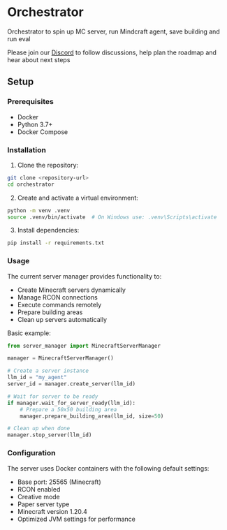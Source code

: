 # Orchestrator

Orchestrator to spin up MC server, run Mindcraft agent, save building and run eval

Please join our [Discord](https://discord.gg/qmsrd7zH) to follow discussions, help plan the roadmap and hear about next steps

## Setup

### Prerequisites

- Docker
- Python 3.7+
- Docker Compose

### Installation

1. Clone the repository:
  ```bash
  git clone <repository-url>
  cd orchestrator
  ```

2. Create and activate a virtual environment:
  ```bash
  python -m venv .venv
  source .venv/bin/activate  # On Windows use: .venv\Scripts\activate
  ```

3. Install dependencies:
  ```bash
  pip install -r requirements.txt
  ```

### Usage

The current server manager provides functionality to:
- Create Minecraft servers dynamically
- Manage RCON connections
- Execute commands remotely
- Prepare building areas
- Clean up servers automatically

Basic example:

  ```python
  from server_manager import MinecraftServerManager

  manager = MinecraftServerManager()
  
  # Create a server instance
  llm_id = "my_agent"
  server_id = manager.create_server(llm_id)

  # Wait for server to be ready
  if manager.wait_for_server_ready(llm_id):
      # Prepare a 50x50 building area
      manager.prepare_building_area(llm_id, size=50)

  # Clean up when done
  manager.stop_server(llm_id)
  ```

### Configuration

The server uses Docker containers with the following default settings:
- Base port: 25565 (Minecraft)
- RCON enabled
- Creative mode
- Paper server type
- Minecraft version 1.20.4
- Optimized JVM settings for performance
